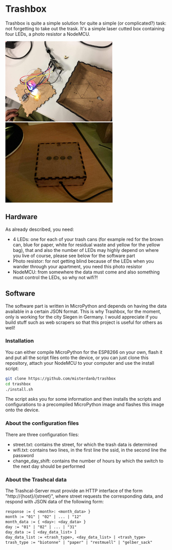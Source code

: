 # Trashbox

Trashbox is quite a simple solution for quite a simple (or complicated?) task: not forgetting to take out the trask.
It's a simple laser cutted box containing four LEDs, a photo resistor a NodeMCU.

<img src="photos/trashbox_open.jpg" height="250">
<img src="photos/trashbox_closed.jpg" height="250">

## Hardware

As already described, you need:

* 4 LEDs: one for each of your trash cans (for example red for the brown can, blue for paper, white for residual waste and yellow for the yellow bag), that and also the number of LEDs may highly depend on where you live of course, please see below for the software part
* Photo resistor: for not getting blind because of the LEDs when you wander through your apartment, you need this photo resistor
* NodeMCU: from somewhere the data must come and also something must control the LEDs, so why not wifi?!

## Software

The software part is written in MicroPython and depends on having the data available in a certain JSON format. This is why Trashbox, for the moment, only is working for the city Siegen in Germany. I would appreciate if you build stuff such as web scrapers so that this project is useful for others as well!

### Installation

You can either compile MicroPython for the ESP8266 on your own, flash it and put all the script files onto the device, or you can just clone this repository, attach your NodeMCU to your computer and use the install script:

~~~ bash
git clone https://github.com/misterdanb/trashbox
cd trashbox
./install.sh
~~~

The script asks you for some information and then installs the scripts and configurations to a precompiled MicroPython image and flashes this image onto the device.

### About the configuration files

There are three configuration files:

* street.txt: contains the street, for which the trash data is determined
* wifi.txt: contains two lines, in the first line the ssid, in the second line the password
* change_day_shift: contains the number of hours by which the switch to the next day should be performed

### About the Trashcal data

The Trashcal-Server must provide an HTTP interface of the form "http://{host}/{street}", where street requests the corresponding data, and respond with JSON data of the following form:

~~~ bnf
response := { <month>: <month_data> }
month := "01" | "02" | ... | "12"
month_data := { <day>: <day_data> }
day := "01" | "02" | ... | "31"
day_data := [ <day_data_list> ]
day_data_list := <trash_type>, <day_data_list> | <trash_type>
trash_type := "biotonne" | "paper" | "restmuell" | "gelber_sack"
~~~
